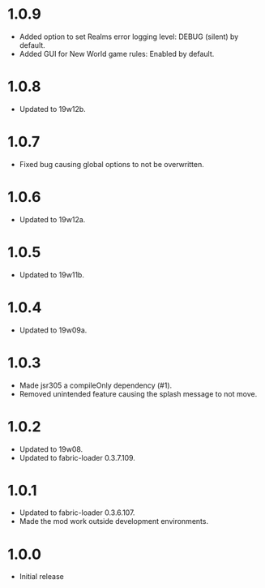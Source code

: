 # 1.0.9

- Added option to set Realms error logging level: DEBUG (silent) by default.
- Added GUI for New World game rules: Enabled by default.

# 1.0.8

- Updated to 19w12b.

# 1.0.7

- Fixed bug causing global options to not be overwritten.

# 1.0.6

- Updated to 19w12a.

# 1.0.5

- Updated to 19w11b.

# 1.0.4

- Updated to 19w09a.

# 1.0.3

- Made jsr305 a compileOnly dependency (#1).
- Removed unintended feature causing the splash message to not move.

# 1.0.2

- Updated to 19w08.
- Updated to fabric-loader 0.3.7.109.

# 1.0.1

- Updated to fabric-loader 0.3.6.107.
- Made the mod work outside development environments.

# 1.0.0

- Initial release
